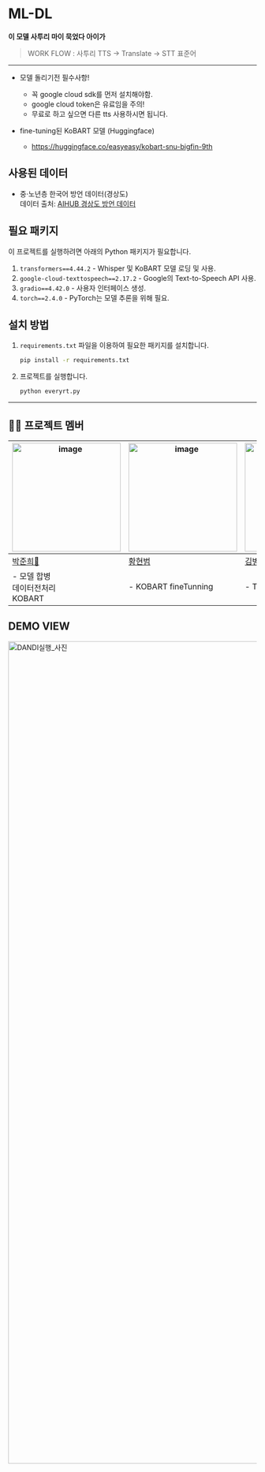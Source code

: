 # ML-DL
**이 모델 사투리 마이 묵었다 아이가**
> WORK FLOW : 사투리 TTS -> Translate -> STT 표준어
---

* 모델 돌리기전 필수사항!
  * 꼭 google cloud sdk를 먼저 설치해야함.
  * google cloud token은 유료임을 주의!
  * 무료로 하고 싶으면 다른 tts 사용하시면 됩니다.
    

* fine-tuning된 KoBART 모델 (Huggingface)

  * https://huggingface.co/easyeasy/kobart-snu-bigfin-9th

## 사용된 데이터
- 중·노년층 한국어 방언 데이터(경상도)  
  데이터 출처: [AIHUB 경상도 방언 데이터](https://aihub.or.kr/aihubdata/data/view.do?currMenu=115&topMenu=100&aihubDataSe=data&dataSetSn=71517)

## 필요 패키지
이 프로젝트를 실행하려면 아래의 Python 패키지가 필요합니다.

1. `transformers==4.44.2` - Whisper 및 KoBART 모델 로딩 및 사용.
2. `google-cloud-texttospeech==2.17.2` - Google의 Text-to-Speech API 사용.
3. `gradio==4.42.0` - 사용자 인터페이스 생성.
4. `torch==2.4.0` - PyTorch는 모델 추론을 위해 필요.

## 설치 방법
1. `requirements.txt` 파일을 이용하여 필요한 패키지를 설치합니다.

   ```bash
   pip install -r requirements.txt
   ```

2. 프로젝트를 실행합니다.

   ```bash
   python everyrt.py
   ```

---

## 🧑‍💻 프로젝트 멤버
<table>
  <thead>
    <tr>
      <th><img width="220" alt="image" src="https://github.com/user-attachments/assets/bb353ed1-3234-4eeb-9dad-ad98c1a79cbb"></th>
      <th><img width="220" alt="image" src="https://github.com/user-attachments/assets/bb353ed1-3234-4eeb-9dad-ad98c1a79cbb"></th>
      <th><img width="220" alt="image" src="https://github.com/user-attachments/assets/bb353ed1-3234-4eeb-9dad-ad98c1a79cbb"></th>
      <th><img width="220" alt="image" src="https://github.com/user-attachments/assets/bb353ed1-3234-4eeb-9dad-ad98c1a79cbb"></th>
      <th><img width="220" alt="image" src="https://github.com/user-attachments/assets/bb353ed1-3234-4eeb-9dad-ad98c1a79cbb"></th>
      <th><img width="220" alt="image" src="https://github.com/user-attachments/assets/bb353ed1-3234-4eeb-9dad-ad98c1a79cbb"></th>
    </tr>
  </thead>
  <tbody>
    <tr>
      <td><a href="https://github.com/Junparking">박준희👑</a></td>
      <td><a href="https://github.com/bum1123">황현범</a></td>
      <td><a href="https://github.com/BWKBH">김병현</a></td>
      <td><a href="https://github.com/hwankhai">이지환</a></td>
      <td><a href="https://github.com/bigjameschung">정한직</a></td>
      <td><a href="https://github.com/chososo">조하영</a></td>
    </tr>
    <tr>
      <td>- 모델 합병 <br> 데이터전처리 <br> KOBART  </td>
      <td>- KOBART fineTunning </td>
      <td>- TTS Model </td>
      <td>- 발표 자료 제작 <br>-WHISPER</td>
      <td>- TTS Model <br> Google cloud api </td>
      <td>- 발표 자료 제작 <br> WHISPER</td>
    </tr>
  </tbody>
</table>

## DEMO VIEW

<img width="1668" alt="DANDI실행_사진" src="https://github.com/user-attachments/assets/4d80fa21-5d59-4690-a845-3c9bb0111f2c">

